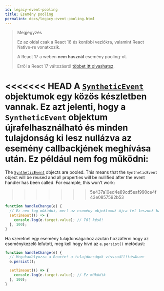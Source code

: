 ```yaml
---
id: legacy-event-pooling
title: Esemény pooling
permalink: docs/legacy-event-pooling.html
---
```


>Megjegyzés
>
>Ez az oldal csak a React 16 és korábbi veziókra, valamint React Native-re vonatkozik.
>
>A React 17 a weben **nem használ** esemény pooling-ot.
>
>Erről a React 17 változásról [többet itt olvashatsz](/blog/2020/08/10/react-v17-rc.html#no-event-pooling).

<<<<<<< HEAD
A [`SyntheticEvent`](/docs/events.html) objektumok egy közös készletben vannak. Ez azt jelenti, hogy a `SyntheticEvent` objektum újrafelhasználható és minden tulajdonság ki lesz nullázva az esemény callbackjének meghívása után. Ez például nem fog működni:
=======
The [`SyntheticEvent`](/docs/events.html) objects are pooled. This means that the `SyntheticEvent` object will be reused and all properties will be nullified after the event handler has been called. For example, this won't work:
>>>>>>> 5e437a10ed4e89cd5eaf990ce4f43e0857592b53

```javascript
function handleChange(e) {
  // Ez nem fog műküdni, mert az esemény objektumok újra fel lesznek használva.
  setTimeout(() => {
    console.log(e.target.value); // Túl késő!
  }, 100);
}
```

Ha szeretnél egy esemény tulajdonságaihoz azután hozzáférni hogy az eseménykezelő lefutott, meg kell hogy hívd az `e.persist()` metódust:

```javascript
function handleChange(e) {
  // Megakadályozza a Reactet a tulajdonságok visszaállításában:
  e.persist();

  setTimeout(() => {
    console.log(e.target.value); // Ez működik
  }, 100);
}
```
